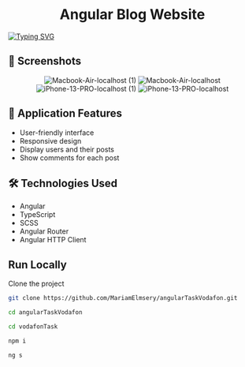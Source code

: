 <h1 align="center">Angular Blog Website</h1>

[![Typing SVG](https://readme-typing-svg.herokuapp.com?font=Fira+Code&size=30&duration=6000&pause=1000&color=af7152&multiline=true&width=1300&lines=Angular+Blog+Website+showcasing+users,+posts,+and+comments)](https://git.io/typing-svg)



## 🔗 Screenshots

<div align="center">
  
![Macbook-Air-localhost (1)](https://github.com/user-attachments/assets/9028e35f-85e8-47ea-8fc8-049745317cb9)
![Macbook-Air-localhost](https://github.com/user-attachments/assets/e382e934-eb40-48eb-b009-a368ec8315c1)
![iPhone-13-PRO-localhost (1)](https://github.com/user-attachments/assets/4a877617-1f1a-45ba-b364-ed6f7c1e223c)
![iPhone-13-PRO-localhost](https://github.com/user-attachments/assets/6cd4c977-81af-454c-8c70-20755db8bcb7)

</div>

## 🔗 Application Features

- User-friendly interface
- Responsive design
- Display users and their posts
- Show comments for each post

## 🛠️ Technologies Used

- Angular
- TypeScript
- SCSS
- Angular Router
- Angular HTTP Client

## Run Locally

Clone the project

```bash
git clone https://github.com/MariamElmsery/angularTaskVodafon.git
```
```bash
cd angularTaskVodafon
```
```bash
cd vodafonTask
```
```bash
npm i
```
```bash
ng s

